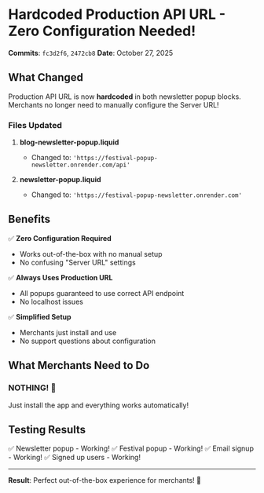 # Hardcoded Production API URL - Zero Configuration Needed!

**Commits**: `fc3d2f6`, `2472cb8`
**Date**: October 27, 2025

## What Changed

Production API URL is now **hardcoded** in both newsletter popup blocks. Merchants no longer need to manually configure the Server URL!

### Files Updated

1. **blog-newsletter-popup.liquid**
   - Changed to: `'https://festival-popup-newsletter.onrender.com/api'`

2. **newsletter-popup.liquid**
   - Changed to: `'https://festival-popup-newsletter.onrender.com'`

## Benefits

✅ **Zero Configuration Required**
- Works out-of-the-box with no manual setup
- No confusing "Server URL" settings

✅ **Always Uses Production URL**
- All popups guaranteed to use correct API endpoint
- No localhost issues

✅ **Simplified Setup**
- Merchants just install and use
- No support questions about configuration

## What Merchants Need to Do

### NOTHING! 🎉

Just install the app and everything works automatically!

## Testing Results

✅ Newsletter popup - Working!
✅ Festival popup - Working!
✅ Email signup - Working!
✅ Signed up users - Working!

---

**Result**: Perfect out-of-the-box experience for merchants! 🚀
